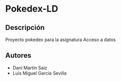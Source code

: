 # Pokedex-LD
## Descripción
Proyecto pokedex para la asignatura Acceso a datos
## Autores
- Dani Martín Saiz
- Luis Miguel García Sevilla
